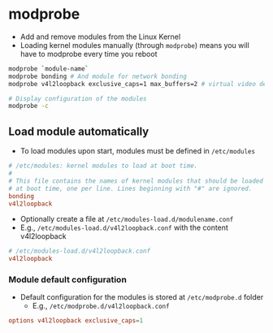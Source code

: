 # modprobe

- Add and remove modules from the Linux Kernel
- Loading kernel modules manually (through `modprobe`) means you will have to modprobe every time you reboot

```sh
modprobe `module-name`
modprobe bonding # And module for network bonding
modprobe v4l2loopback exclusive_caps=1 max_buffers=2 # virtual video devices

# Display configuration of the modules
modprobe -c
```

## Load module automatically

- To load modules upon start, modules must be defined in `/etc/modules`

```conf
# /etc/modules: kernel modules to load at boot time.
#
# This file contains the names of kernel modules that should be loaded
# at boot time, one per line. Lines beginning with "#" are ignored.
bonding
v4l2loopback
```

- Optionally create a file at `/etc/modules-load.d/modulename.conf`
- E.g., `/etc/modules-load.d/v4l2loopback.conf` with the content v4l2loopback

```conf
# /etc/modules-load.d/v4l2loopback.conf
v4l2loopback
```

### Module default configuration

- Default configuration for the modules is stored at `/etc/modprobe.d` folder
  - E.g., `/etc/modprobe.d/v4l2loopback.conf`

```conf
options v4l2loopback exclusive_caps=1
```
